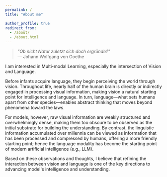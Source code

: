 ```yaml
---
permalink: /
title: "About me"

author_profile: true
redirect_from: 
  - /about/
  - /about.html
---
```



> *"Ob nicht Natur zuletzt sich doch ergründe?"*  
> — Johann Wolfgang von Goethe


I am interested in Multi-modal Learning, especially the intersection of Vision and Language. 

Before infants acquire language, they begin perceiving the world through vision. Throughout life, nearly half of the human brain is directly or indirectly engaged in processing visual information, making vision a natural starting point for intelligence and language. In turn, language—what sets humans apart from other species—enables abstract thinking that moves beyond phenomena toward the laws.

For models, however, raw visual information are weakly structured and overwhelmingly dense, making them too obscure to be observed as the initial substrate for building the understanding. By contrast, the linguistic information accumulated over millennia can be viewed as information that has been processed and compressed by humans, offering a more friendly starting point; hence the language modality has become the starting point of modern artificial intelligence (e.g., LLM).

Based on these observations and thoughts, I believe that refining the interaction between vision and language is one of the key directions to advancing model's intelligence and understanding. 


